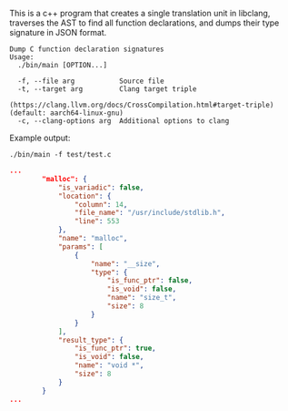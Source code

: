 
This is a c++ program that creates a single translation unit in libclang, traverses the AST to 
find all function declarations, and dumps their type signature in JSON format. 


```
Dump C function declaration signatures
Usage:
  ./bin/main [OPTION...]

  -f, --file arg           Source file
  -t, --target arg         Clang target triple   
                           (https://clang.llvm.org/docs/CrossCompilation.html#target-triple) (default: aarch64-linux-gnu)
  -c, --clang-options arg  Additional options to clang
```

Example output:

`./bin/main -f test/test.c`


```json
...
        "malloc": {
            "is_variadic": false,
            "location": {
                "column": 14,
                "file_name": "/usr/include/stdlib.h",
                "line": 553
            },
            "name": "malloc",
            "params": [
                {
                    "name": "__size",
                    "type": {
                        "is_func_ptr": false,
                        "is_void": false,
                        "name": "size_t",
                        "size": 8
                    }
                }
            ],
            "result_type": {
                "is_func_ptr": true,
                "is_void": false,
                "name": "void *",
                "size": 8
            }
        }
...
```

